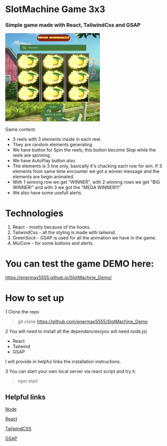 # SlotMachine Game 3x3
### Simple game made with React, TailwindCss and GSAP
<img src='ReadmeIMG.png' height='280' width='300' alt='Overview Image'></img>

Game content:
- 3 reels with 3 elements inside in each reel.
- They are random elements generating
- We have button for Spin the reels, this button become Stop while the reels are spinning.
- We have AutoPlay button also.
- The elements is 3 line only, basically it's chacking each row for win. If 3 elements from same time encounter we got a winner message and the elements are begin animated.
- With 1 winning row we get "WINNER", with 2 winning rows we get "BIG WINNER!" and with 3 we got the "MEGA WINNER!!!"
- We also have some usefull alerts.

# Technologies

1. React - mostly because of the hooks.
2. TailwindCss - all the styling is made with tailwind.
3. GreenSock - GSAP is used for all the animation we have in the game.
4. MuiCore - for some buttons and alerts.

# You can test the game DEMO here:
https://enermax5555.github.io/SlotMachine_Demo/

# How to set up

1 Clone the repo
>git clone https://github.com/enermax5555/SlotMachine_Demo

2 You will need to install all the dependancies(you will need node.js)
- React
- Tailwind
- GSAP
  
I will provide in helpful links the installation instructions.

3 You can start your own local server via react script and try it.
>npm start

## Helpful links

[Node](nodejs.org)

[React](https://legacy.reactjs.org/docs/getting-started.html)

[TailwindCSS](https://tailwindcss.com/docs/installation)

[GSAP](https://greensock.com/docs/v3/Installation)